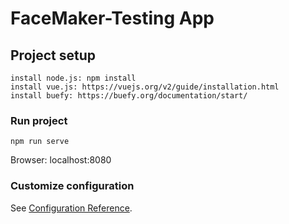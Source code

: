 # FaceMaker-Testing App

## Project setup
```
install node.js: npm install
install vue.js: https://vuejs.org/v2/guide/installation.html
install buefy: https://buefy.org/documentation/start/
```

### Run project
```
npm run serve
```
Browser: localhost:8080

### Customize configuration
See [Configuration Reference](https://cli.vuejs.org/config/).

